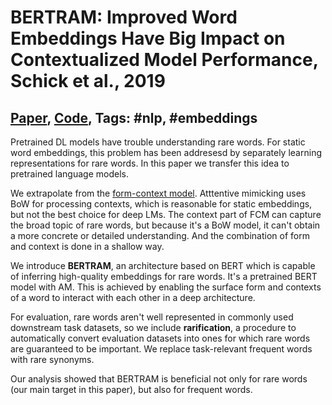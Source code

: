 # BERTRAM: Improved Word Embeddings Have Big Impact on Contextualized Model Performance, Schick et al., 2019

## [Paper](https://arxiv.org/abs/1910.07181), [Code](https://github.com/timoschick/bertram), Tags: \#nlp, \#embeddings

Pretrained DL models have trouble understanding rare words. For static word embeddings, this problem has been addresesd by separately learning representations for rare words. In this paper we transfer this idea to pretrained language models.

We extrapolate from the [form-context model](../2018/1811.03866.md). 
Atttentive mimicking uses BoW for processing contexts, which is reasonable for static embeddings, but not the best choice for deep LMs. The context part of FCM can capture the broad topic of rare words, but because it's a BoW model, it can't obtain a more concrete or detailed understanding. And the combination of form and context is done in a shallow way.

We introduce **BERTRAM**, an architecture based on BERT which is capable of inferring high-quality embeddings for rare words. It's a pretrained BERT model with AM. This is achieved by enabling the surface form and contexts of a word to interact with each other in a deep architecture.

For evaluation, rare words aren't well represented in commonly used downstream task datasets, so we include **rarification**, a procedure to automatically convert evaluation datasets into ones for which rare words are guaranteed to be important. We replace task-relevant frequent words with rare synonyms.

Our analysis showed that BERTRAM is beneficial not only for rare words (our main target in this paper), but also for frequent words.
